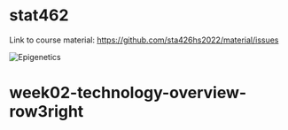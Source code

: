 # stat462

Link to course material: https://github.com/sta426hs2022/material/issues

![Epigenetics](https://upload.wikimedia.org/wikipedia/commons/9/90/DNA_methylation.svg)
# week02-technology-overview-row3right
